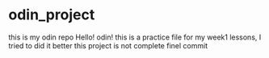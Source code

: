# odin_project
this is my odin repo
Hello! odin!
this is a practice file for my week1 lessons, I tried to did it better 
this project is not complete
finel commit